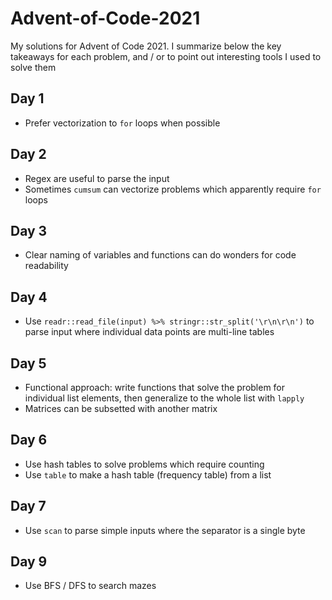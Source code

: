 # Advent-of-Code-2021
My solutions for Advent of Code 2021. I summarize below the key takeaways for each problem, and / or to point out interesting tools I used to solve them

## Day 1
* Prefer vectorization to `for` loops when possible

## Day 2
* Regex are useful to parse the input
* Sometimes `cumsum` can vectorize problems which apparently require `for` loops

## Day 3
* Clear naming of variables and functions can do wonders for code readability 

## Day 4
* Use `readr::read_file(input) %>% stringr::str_split('\r\n\r\n')` to parse input where individual data points are multi-line tables

## Day 5
* Functional approach: write functions that solve the problem for individual list elements, then generalize to the whole list with `lapply`
* Matrices can be subsetted with another matrix

## Day 6
* Use hash tables to solve problems which require counting
* Use `table` to make a hash table (frequency table) from a list

## Day 7
* Use `scan` to parse simple inputs where the separator is a single byte

## Day 9
* Use BFS / DFS to search mazes